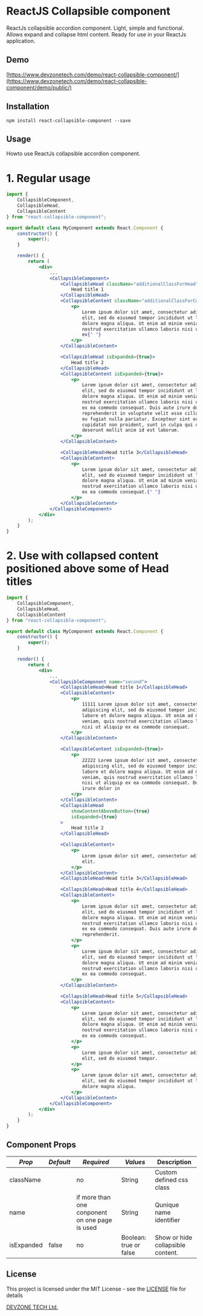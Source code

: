 # ReactJS Collapsible component

ReactJs collapsible accordion component. Light, simple and functional. Allows expand and collapse html content. Ready for use in your ReactJs application.

## Demo

[https://www.devzonetech.com/demo/react-collapsible-component/](https://www.devzonetech.com/demo/react-collapsible-component/demo/public/)

## Installation

`npm install react-collapsible-component --save`

## Usage

Howto use ReactJs collapsible accordion component.

# 1. Regular usage

```jsx
import {
    CollapsibleComponent,
    CollapsibleHead,
    CollapsibleContent
} from "react-collapsible-component";

export default class MyComponent extends React.Component {
    constructor() {
        super();
    }

    render() {
        return (
            <div>
                ...
                <CollapsibleComponent>
                    <CollapsibleHead className="additionalClassForHead">
                        Head title 1
                    </CollapsibleHead>
                    <CollapsibleContent className="additionalClassForContent">
                        <p>
                            Lorem ipsum dolor sit amet, consectetur adipiscing
                            elit, sed do eiusmod tempor incididunt ut labore et
                            dolore magna aliqua. Ut enim ad minim veniam, quis
                            nostrud exercitation ullamco laboris nisi ut aliquip
                            ex{" "}
                        </p>
                    </CollapsibleContent>

                    <CollapsibleHead isExpanded={true}>
                        Head title 2
                    </CollapsibleHead>
                    <CollapsibleContent isExpanded={true}>
                        <p>
                            Lorem ipsum dolor sit amet, consectetur adipiscing
                            elit, sed do eiusmod tempor incididunt ut labore et
                            dolore magna aliqua. Ut enim ad minim veniam, quis
                            nostrud exercitation ullamco laboris nisi ut aliquip
                            ex ea commodo consequat. Duis aute irure dolor in
                            reprehenderit in voluptate velit esse cillum dolore
                            eu fugiat nulla pariatur. Excepteur sint occaecat
                            cupidatat non proident, sunt in culpa qui officia
                            deserunt mollit anim id est laborum.
                        </p>
                    </CollapsibleContent>

                    <CollapsibleHead>Head title 3</CollapsibleHead>
                    <CollapsibleContent>
                        <p>
                            Lorem ipsum dolor sit amet, consectetur adipiscing
                            elit, sed do eiusmod tempor incididunt ut labore et
                            dolore magna aliqua. Ut enim ad minim veniam, quis
                            nostrud exercitation ullamco laboris nisi ut aliquip
                            ex ea commodo consequat.{" "}
                        </p>
                    </CollapsibleContent>
                </CollapsibleComponent>
            </div>
        );
    }
}
```

# 2. Use with collapsed content positioned above some of Head titles

```jsx
import {
    CollapsibleComponent,
    CollapsibleHead,
    CollapsibleContent
} from "react-collapsible-component";

export default class MyComponent extends React.Component {
    constructor() {
        super();
    }

    render() {
        return (
            <div>
                ...
                <CollapsibleComponent name="second">
                    <CollapsibleHead>Head title 1</CollapsibleHead>
                    <CollapsibleContent>
                        <p>
                            11111 Lorem ipsum dolor sit amet, consectetur
                            adipiscing elit, sed do eiusmod tempor incididunt ut
                            labore et dolore magna aliqua. Ut enim ad minim
                            veniam, quis nostrud exercitation ullamco laboris
                            nisi ut aliquip ex ea commodo consequat.
                        </p>
                    </CollapsibleContent>

                    <CollapsibleContent isExpanded={true}>
                        <p>
                            22222 Lorem ipsum dolor sit amet, consectetur
                            adipiscing elit, sed do eiusmod tempor incididunt ut
                            labore et dolore magna aliqua. Ut enim ad minim
                            veniam, quis nostrud exercitation ullamco laboris
                            nisi ut aliquip ex ea commodo consequat. Duis aute
                            irure dolor in
                        </p>
                    </CollapsibleContent>
                    <CollapsibleHead
                        showContentAboveButton={true}
                        isExpanded={true}
                    >
                        Head title 2
                    </CollapsibleHead>

                    <CollapsibleContent>
                        <p>
                            Lorem ipsum dolor sit amet, consectetur adipiscing
                            elit.
                        </p>
                    </CollapsibleContent>
                    <CollapsibleHead>Head title 3</CollapsibleHead>

                    <CollapsibleHead>Head title 4</CollapsibleHead>
                    <CollapsibleContent>
                        <p>
                            Lorem ipsum dolor sit amet, consectetur adipiscing
                            elit, sed do eiusmod tempor incididunt ut labore et
                            dolore magna aliqua. Ut enim ad minim veniam, quis
                            nostrud exercitation ullamco laboris nisi ut aliquip
                            ex ea commodo consequat. Duis aute irure dolor in
                            reprehenderit.
                        </p>
                        <p>
                            Lorem ipsum dolor sit amet, consectetur adipiscing
                            elit, sed do eiusmod tempor incididunt ut labore et
                            dolore magna aliqua. Ut enim ad minim veniam, quis
                            nostrud exercitation ullamco laboris nisi ut aliquip
                            ex ea commodo consequat.
                        </p>
                    </CollapsibleContent>

                    <CollapsibleHead>Head title 5</CollapsibleHead>
                    <CollapsibleContent>
                        <p>
                            Lorem ipsum dolor sit amet, consectetur adipiscing
                            elit, sed do eiusmod tempor incididunt ut labore et
                            dolore magna aliqua. Ut enim ad minim veniam, quis
                            nostrud exercitation ullamco laboris nisi ut aliquip
                            ex ea commodo consequat.
                        </p>
                        <p>
                            Lorem ipsum dolor sit amet, consectetur adipiscing
                            elit, sed do eiusmod tempor.
                        </p>
                        <p>
                            Lorem ipsum dolor sit amet, consectetur adipiscing
                            elit, sed do eiusmod tempor incididunt ut labore et
                            dolore magna aliqua.
                        </p>
                    </CollapsibleContent>
                </CollapsibleComponent>
            </div>
        );
    }
}
```

## Component Props

| _Prop_     | _Default_ | _Required_                                     | _Values_               | Description                       |
| ---------- | --------- | ---------------------------------------------- | ---------------------- | --------------------------------- |
| className  |           | no                                             | String                 | Custom defined css class          |
| name       |           | if more than one conponent on one page is used | String                 | Qunique name identifier           |
| isExpanded | false     | no                                             | Boolean: true or false | Show or hide collapsible content. |

## License

This project is licensed under the MIT License - see the [LICENSE](LICENSE) file for details

[DEVZONE TECH Ltd.](https://www.devzonetech.com/)
